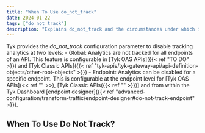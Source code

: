 ```yaml
---
title: "When To Use do_not_track"
date: 2024-01-22
tags: ["do_not_track"]
description: "Explains do_not_track and the circumstances under which it should be used"
---
```


Tyk provides the *do_not_track* configuration parameter to disable tracking analytics at two levels:
    - Global: Analytics are not tracked for all endpoints of an API. This feature is configurable in [Tyk OAS APIs]({{< ref "TO DO" >}}) and [Tyk Classic APIs]({{< ref "tyk-apis/tyk-gateway-api/api-definition-objects/other-root-objects" >}})
    - Endpoint: Analytics can be disabled for a specific endpoint. This is configurable at the endpoint level for [Tyk OAS APIs](<< ref "" >>), [Tyk Classic APIs({{< ref "" >}})] and from within the Tyk Dashboard [endpoint designer]({{< ref "advanced-configuration/transform-traffic/endpoint-designer#do-not-track-endpoint" >}}).

## When To Use Do Not Track?
